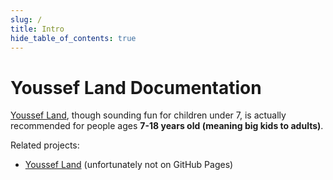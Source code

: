 ```yaml
---
slug: /
title: Intro
hide_table_of_contents: true
---
```


# Youssef Land Documentation

[Youssef Land](https://github.com/The-Youssef-Nasr-Company/Youssef-Land/), though sounding fun for children under 7, is actually recommended for people ages __7-18 years old (meaning big kids to adults)__.

Related projects:

  - [Youssef Land](https://github.com/The-Youssef-Nasr-Company/Youssef-Land/) (unfortunately not on GitHub Pages)
